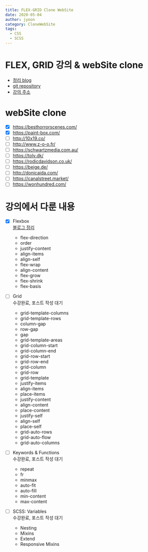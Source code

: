 ```yaml
---
title: FLEX-GRID Clone WebSite
date: 2020-05-04
author: jyoon
category: CloneWebSite
tags:
  - CSS
  - SCSS
---
```


# FLEX, GRID 강의 & webSite clone

- [정리 blog](https://happyjy.netlify.app//category/#CloneWebSite)
- [git repository](https://github.com/happyjy/learning-scss-masterclass)
- [강의 주소](hhttps://nomadcoders.co/css-layout-masterclass)

# webSite clone

- [x] https://besthorrorscenes.com/
- [x] https://paint-box.com/
- [ ] http://10x19.co/
- [ ] http://www.z-o-o.fr/
- [ ] https://schwartzmedia.com.au/
- [ ] https://tolv.dk/
- [ ] https://rodicdavidson.co.uk/
- [ ] https://beige.de/
- [ ] http://donicaida.com/
- [ ] https://canalstreet.market/
- [ ] https://wonhundred.com/

# 강의에서 다룬 내용

- [x] Flexbox  
       [블로그 정리](https://happyjy.netlify.app//flex)

  - flex-direction
  - order
  - justify-content
  - align-items
  - align-self
  - flex-wrap
  - align-content
  - flex-grow
  - flex-shrink
  - flex-basis

- [ ] Grid  
       수강완료, 포스트 작성 대기

  - grid-template-columns
  - grid-template-rows
  - column-gap
  - row-gap
  - gap
  - grid-template-areas
  - grid-column-start
  - grid-column-end
  - grid-row-start
  - grid-row-end
  - grid-column
  - grid-row
  - grid-template
  - justify-items
  - align-items
  - place-items
  - justify-content
  - align-content
  - place-content
  - justify-self
  - align-self
  - place-self
  - grid-auto-rows
  - grid-auto-flow
  - grid-auto-columns

- [ ] Keywords & Functions  
       수강완료, 포스트 작성 대기

  - repeat
  - fr
  - minmax
  - auto-fit
  - auto-fill
  - min-content
  - max-content

- [ ] SCSS: Variables  
       수강완료, 포스트 작성 대기

  - Nesting
  - Mixins
  - Extend
  - Responsive Mixins
